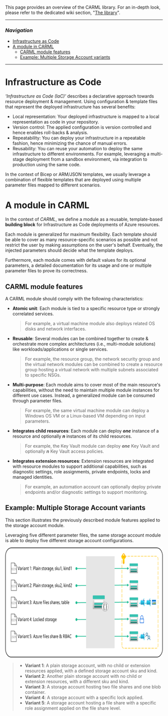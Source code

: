 This page provides an overview of the CARML library. For an in-depth look, please refer to the dedicated wiki section, "[The library](./The%20library)".

---

### _Navigation_

- [Infrastructure as Code](#infrastructure-as-code)
- [A module in CARML](#a-module-in-carml)
  - [CARML module features](#carml-module-features)
  - [Example: Multiple Storage Account variants](#example-multiple-storage-account-variants)
---

# Infrastructure as Code

_'Infrastructure as Code (IaC)'_ describes a declarative approach towards resource deployment & management.
Using configuration & template files that represent the deployed infrastructure has several benefits:
- Local representation: Your deployed infrastructure is mapped to a local representation as code in your repository.
- Version control: The applied configuration is version controlled and hence enables roll-backs & analysis.
- Repeatability: You can deploy your infrastructure in a repeatable fashion, hence minimizing the chance of manual errors.
- Reusability: You can reuse your automation to deploy the same infrastructure to different environments. For example, leveraging a multi-stage deployment from a sandbox environment, via integration to production using the same code.

In the context of Bicep or ARM/JSON templates, we usually leverage a combination of flexible templates that are deployed using multiple parameter files mapped to different scenarios.

# A module in CARML

In the context of _CARML_, we define a module as a reusable, template-based **building block** for Infrastructure as Code deployments of Azure resources.

Each module is generalized for maximum flexibility. Each template should be able to cover as many resource-specific scenarios as possible and not restrict the user by making assumptions on the user's behalf. Eventually, the injected parameters should decide what the template deploys.

Furthermore, each module comes with default values for its optional parameters, a detailed documentation for its usage and one or multiple parameter files to prove its correctness.

## CARML module features

A CARML module should comply with the following characteristics:

- **Atomic unit**: Each module is tied to a specific resource type or strongly correlated services.
  > For example, a virtual machine module also deploys related OS disks and network interfaces.
- **Reusable**: Several modules can be combined together to create & orchestrate more complex architectures (i.e., multi-module solutions) like workloads/applications or single services.
  > For example, the resource group, the network security group and the virtual network modules can be combined to create a resource group hosting a virtual network with multiple subnets associated to specific NSGs.
- **Multi-purpose**: Each module aims to cover most of the main resource's capabilities, without the need to maintain multiple module instances for different use cases. Instead, a generalized module can be consumed through parameter files​.
  > For example, the same virtual machine module can deploy a Windows OS VM or a Linux-based VM depending on input parameters.
- **Integrates child resources**: Each module can deploy **_one_** instance of a resource and optionally **_n_** instances of its child resources.
  > For example, the Key Vault module can deploy **_one_** Key Vault and optionally **_n_** Key Vault access policies.
- **Integrates extension resources**: Extension resources are integrated with resource modules to support additional capabilities, such as diagnostic settings, role assignments, private endpoints, locks and managed identities.
  > For example, an automation account can optionally deploy private endpoints and/or diagnostic settings to support monitoring.

## Example: Multiple Storage Account variants

This section illustrates the previously described module features applied to the storage account module.

Leveraging five different parameter files, the same storage account module is able to deploy five different storage account configurations.

<img src="./media/Context/Library_storage-variants.png" alt="Library: storage variants" height="350">

> - **Variant 1**: A plain storage account, with no child or extension resources applied, with a defined storage account sku and kind.
> - **Variant 2**: Another plain storage account with no child or extension resources, with a different sku and kind.
> - **Variant 3**: A storage account hosting two file shares and one blob container.
> - **Variant 4**: A storage account with a specific lock applied.
> - **Variant 5**: A storage account hosting a file share with a specific role assignment applied on the file share level.
